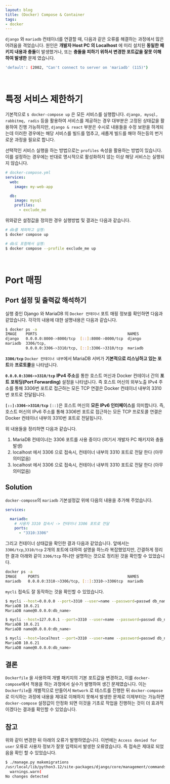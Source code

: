 ```yaml
---
layout: blog
title: (Docker) Compose & Container
tags:
- docker
---
```


`django` 와 `mariadb` 컨테이너를 연결할 때, 다음과 같은 오류를 해결하는 과정에서 많은 어려움을 격었습니다. 원인은 **개발자 Host PC 의 Localhost** 에 미리 설치된 **동일한 패키지 내용과 충돌**이 발생했거나, 또는 **충돌을 피하기 위하서 변경한 포트값을 잘못 이해하여 발생한** 문제 였습니다.
```bash
'default': (2002, "Can't connect to server on 'mariadb' (115)") 
```

<br/>

# 특정 서비스 제한하기
기본적으로 `$ docker-compose up` 은 모든 서비스를 실행합니다. `django, mysql, rabbitmq, radis` 등을 활용하여 서비스를 제공하는 경우 대부분은 고정된 상태값을 활용하여 진행 가능하지만, `django & react` 부분은 수시로 내용들을 수정 보완을 하게되는데 이러한 경우에는 해당 서비스를 빌드를 멈추고, 새롭게 빌드를 해야 하는등의 번거로운 과정을 필요로 합니다.

선택적인 서비스 실행을 하는 방법으로는 `profiles` 속성을 활용하는 방법이 있습니다. 이를 설정하는 경우에는 반대로 명시적으로 활성화하지 않는 이상 해당 서비스는 실행되지 않습니다.
```yml
# docker-compose.yml
services:
  web:
    image: my-web-app

  db:
    image: mysql
    profiles:
      - exclude_me
```

위와같은 설정값을 정의한 경우 실행방법 및 결과는 다음과 같습니다.
```bash
# db를 제외하고 실행:
$ docker compose up

# db도 포함해서 실행:
$ docker compose --profile exclude_me up
```

<br/>

# Port 매핑
## Port 설정 및 출력값 해석하기
실행 중인 Django 와 MariaDB 의 `Docker 컨테이너` 포트 매핑 정보를 확인하면 다음과 같았습니다. 각각의 내용에 대한 설명내용은 다음과 같습니다.
```bash
$ docker ps -a
IMAGE    PORTS                                        NAMES
django   0.0.0.0:8000->8000/tcp  [::]:8000->8000/tcp  django
mariadb  3306/tcp,           
         0.0.0.0:3306->3310/tcp, [::]:3306->3310/tcp  mariadb
```

**`3306/tcp`**
`Docker 컨테이너 내부`에서 MariaDB 서버가 **기본적으로 리스닝하고 있는 포트**와 **프로토콜**을 나타냅니다.

**`0.0.0.0:3306->3310/tcp`**
**IPv4 주소**를 통한 호스트 머신과 Docker 컨테이너 간의 **포트 포워딩(Port Forwarding)** 설정을 나타냅니다. 즉 호스트 머신의 외부노출 IPv4 주소를 통해 3306번 포트로 접근하는 모든 TCP 연결은 Docker 컨테이너 내부의 3310번 포트로 전달됩니다.

**`[::]:3306->3310/tcp`**
`[::]`은 호스트 머신의 **모든 IPv6 인터페이스**를 의미합니다. 즉, 호스트 머신의 IPv6 주소를 통해 3306번 포트로 접근하는 모든 TCP 프로토콜 연결은 Docker 컨테이너 내부의 3310번 포트로 전달됩니다.

위 내용들을 정리하면 다음과 같습니다.
1. MariaDB 컨테이너는 3306 포트를 사용 중이다 (여기서 개발자 PC 패키지와 충돌발생)
1. localhost 에서 3306 으로 접속시, 컨테이너 내부의 3310 포트로 전달 한다 (아무 의미없음)
1. localhost 에서 3306 으로 접속시, 컨테이너 내부의 3310 포트로 전달 한다 (아무 의미없음)

## Solution
`docker-compose`의 `mariadb` 기본설정값 위에 다음의 내용을 추가해 주었습니다.
```yml
services:

  mariadb:
    # 사용자 3310 접속시 -> 컨테이너 3306 포트로 전달
    ports:
      - "3310:3306"
```

그리고 컨테이너 상태값을 확인한 결과 다음과 같았습니다. 앞에서는 `3306/tcp`,`3310/tcp` 2개의 포트에 대하여 설명을 하느라 복잡했었지만, 간결하게 정리한 결과 아래와 같이 `3306/tcp` 하나만 설명하는 것으로 정리된 것을 확인할 수 있었습니다.
```bash
docker ps -a
IMAGE     PORTS                                       NAMES
mariadb   0.0.0.0:3310->3306/tcp, [::]:3310->3306tcp  mariadb
```

`mycli` 접속도 잘 동작하는 것을 확인할 수 있었습니다.
```bash
$ mycli --host=0.0.0.0 --port=3310 --user=name --password=passwd db_name
MariaDB 10.6.21
MariaDB name@0.0.0.0:db_name> 

$ mycli --host=127.0.0.1 --port=3310 --user=name --password=passwd db_name
MariaDB 10.6.21
MariaDB name@0.0.0.0:db_name> 

$ mycli --host=localhost --port=3310 --user=name --password=passwd db_name
MariaDB 10.6.21
MariaDB name@0.0.0.0:db_name> 
```

## 결론
`Dockerfile` 을 사용하여 개별 패키지의 기본 포트값을 변경하고, 이를 `docker-compose`에서 적용을 하는 과정에서 실수가 발행하여 생긴 문제였습니다. 이는 `Dockerfile`을 개별적으로 만들어서 `Network` 로 테스트를 진행한 뒤 `docker-compose` 로 이식하는 과정에 내용을 제대로 이해하지 못해서 발생한 문제로 이제부터는 가능하면 `docker-compose` 설정값이 안정화 되면 이것을 기초로 작업을 진행하는 것이 더 효과적이겠다는 결과를 확인할 수 있었습니다.

## 참고
위와 같이 변경한 뒤 아래의 오류가 발행하였습니다. 이번에는 `Access denied for user` 오류로 사용자 정보가 잘못 입력되서 발생한 오류였습니다. 즉 접속은 제대로 되었음을 확인 할 수 있었습니다.
```bash
$ ./manage.py makemigrations
/usr/local/lib/python3.12/site-packages/django/core/management/commands/makemigrations.py:160: RuntimeWarning: Got an error checking a consistent migration history performed for database connection 'default': (1045, "Access denied for user 'user_name'@'172.20.0.4' (using password: YES)")
  warnings.warn(
No changes detected
```